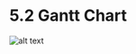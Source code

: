 5.2 Gantt Chart
============

![alt text](https://github.com/patrickjohncyh/ibm-waldo/blob/master/imgs/Ganttchart.jpg "Gantt chart")
